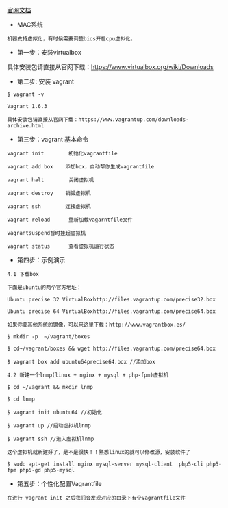 [官网文档](https://docs.vagrantup.com/v2/getting-started/index.html)

* MAC系统

`机器支持虚拟化，有时候需要调整bios开启cpu虚拟化。`

* 第一步：安装virtualbox 

具体安装包请直接从官网下载：https://www.virtualbox.org/wiki/Downloads

* 第二步:  安装 vagrant
```
$ vagrant -v

Vagrant 1.6.3

具体安装包请直接从官网下载：https://www.vagrantup.com/downloads-archive.html
```
* 第三步：vagrant 基本命令
```
vagrant init        初始化vagrantfile

vagrant add box    添加box，自动帮你生成vagrantfile

vagrant halt        关闭虚拟机

vagrant destroy    销毁虚拟机

vagrant ssh        连接虚拟机

vagrant reload      重新加载vagarntfile文件

vagrantsuspend暂时挂起虚拟机

vagrant status      查看虚拟机运行状态
```
* 第四步：示例演示
```
4.1 下载box

下面是ubuntu的两个官方地址：

Ubuntu precise 32 VirtualBoxhttp://files.vagrantup.com/precise32.box

Ubuntu precise 64 VirtualBoxhttp://files.vagrantup.com/precise64.box

如果你要其他系统的镜像，可以来这里下载：http://www.vagrantbox.es/

$ mkdir -p  ~/vagrant/boxes

$ cd~/vagrant/boxes && wget http://files.vagrantup.com/precise64.box

$ vagrant box add ubuntu64precise64.box //添加box

4.2 新建一个lnmp(linux + nginx + mysql + php-fpm)虚拟机

$ cd ~/vagrant && mkdir lnmp

$ cd lnmp

$ vagrant init ubuntu64 //初始化

$ vagrant up //启动虚拟机lnmp

$ vagrant ssh //进入虚拟机lnmp

这个虚拟机就新建好了，是不是很快！！熟悉linux的就可以修改源，安装软件了

$ sudo apt-get install nginx mysql-server mysql-client  php5-cli php5-fpm php5-gd php5-mysql
```
* 第五步：个性化配置Vagrantfile
```    
在进行 vagrant init 之后我们会发现对应的目录下有个Vagrantfile文件
```
